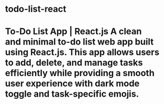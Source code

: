 # todo-list-react
# To-Do List App | React.js  A clean and minimal to-do list web app built using React.js.  This app allows users to add, delete, and manage tasks efficiently while providing a smooth user experience with dark mode toggle and task-specific emojis.
